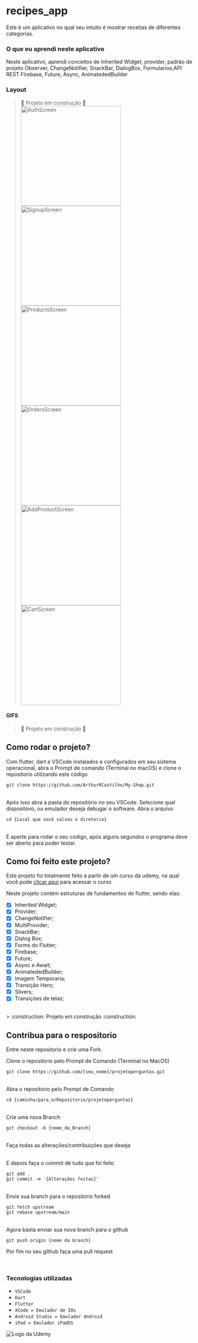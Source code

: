 # recipes_app
Este é um aplicativo no qual seu intuito é mostrar receitas de diferentes categorias.

### O que eu aprendi neste aplicativo
Neste aplicativo, aprendi conceitos de Inherited Widget, provider, padrão de projeto Observer, ChangeNotifier, SnackBar, DialogBox, Formularios,API REST Firebase, Future, Async, AnimatededBuilder
<br>

### Layout

> :construction: Projeto em construção :construction: <br>
<img src="./assets/images/AuthScreen.png" alt="AuthScreen" width="270px"> <img src="./assets/images/SignupScreen.png" alt="SignupScreen" width="270px"> <img src="./assets/images/ProductsScreen.png" alt="ProductsScreen" width="270px"> 
<img src="./assets/images/OrdersScreen.png" alt="OrdersScreen" width="270px"> <img src="./assets/images/AddProduct.png" alt="AddProductScreen" width="270px"> <img src="./assets/images/CartPage.png" alt="CartScreen" width="270px">


#### GIFS

> :construction: Projeto em construção :construction:



## Como rodar o projeto?

Com flutter, dart e VSCode instalados e configurados em seu sistema operacional, abra o Prompt de comando (Terminal no macOS) e clone o repositorio utilizando este código<br>
```
git clone https://github.com/ArthurRCastilho/My-Shop.git
```
<br>
Após isso abra a pasta do repositório no seu VSCode.
Selecione qual dispositovo, ou emulador deseja debugar o software.
Abra o arquivo<br>

```
cd {Local que você salvou o diretorio}
```

<br>
E aperte para rodar o seu código, após alguns segundos o programa deve ser aberto para poder testar.

## Como foi feito este projeto?

Este projeto foi totalmente feito a partir de um curso da udemy, na qual você pode [clicar aqui](https://www.udemy.com/course/curso-flutter/?couponCode=ST6MT42324) para acessar o curso<br>

Neste projeto contém estruturas de fundamentos de flutter, sendo elas:
- [x] Inherited Widget;
- [x] Provider;
- [x] ChangeNotifier;
- [x] MultiProvider;
- [x] SnackBar;
- [x] Dialog Box;
- [x] Forms do Flutter;
- [x] Firebase;
- [x] Future;
- [x] Async e Await;
- [x] AnimatededBuilder;
- [x] Imagem Temporaria;
- [x] Transição Hero;
- [x] Slivers;
- [x] Transições de telas;

<br>
> :construction: Projeto em construção :construction:



## Contribua para o respositorio

Entre neste repositorio e crie uma Fork.

Clone o repositorio pelo Prompt de Comando (Terminal no MacOS)
```
git clone https://github.com/[seu_nome]/projetoperguntas.git
```
<br> Abra o repositorio pelo Prompt de Comando

```
cd {caminho/para_o/Repositorio/projetoperguntas}
```

<br> Crie uma nova Branch

```
git checkout -b {nome_da_Branch}
```

<br> Faça todas as alterações/contribuições que deseja

<br> E depois faça o commit de tudo que foi feito

```
git add .
git commit -m '{Alterações feitas}'
```

<br> Envie sua branch para o repositorio forked

```
git fetch upstream
git rebase upstream/main
```

<br>Agora basta enviar sua nova branch para o github

```
git push origin {nome da branch}
```

Por fim no seu github faça uma pull request

<br>

### Tecnologias utilizadas
- ``VSCode``
- ``Dart``
- ``Flutter``
- ``XCode = Emulador de IOs``
- ``Android Studio = Emulador Android``
- ``iPad = Emulador iPadOS``

<img src="https://github.com/ArthurRCastilho/Fundamentos_Dart/blob/main/img/UdemyImg.png" alt="Logo da Udemy">